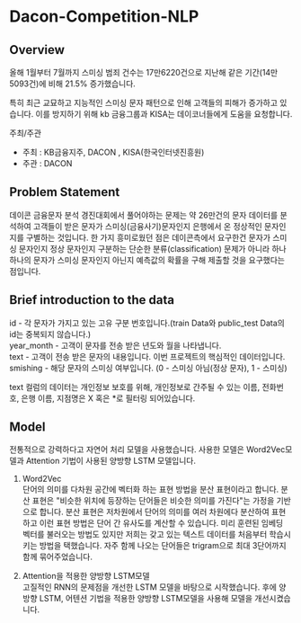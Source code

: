 # Dacon-Competition-NLP

## Overview

올해 1월부터 7월까지 스미싱 범죄 건수는 17만6220건으로 지난해 같은 기간(14만5093건)에 비해 21.5% 증가했습니다.

특히 최근 교묘하고 지능적인 스미싱 문자 패턴으로 인해 고객들의 피해가 증가하고 있습니다. 이를 방지하기 위해 kb 금융그룹과 KISA는 데이코너들에게 도움을 요청합니다.

주최/주관
- 주최 : KB금융지주, DACON , KISA(한국인터넷진흥원)
- 주관 : DACON

## Problem Statement

데이콘 금융문자 분석 경진대회에서 풀어야하는 문제는 약 26만건의 문자 데이터를 분석하여 고객들이 받은 문자가 스미싱(금융사기)문자인지 은행에서 온 정상적인 문자인지를 구별하는 것입니다. 한 가지 흥미로웠던 점은 데이콘측에서 요구한건 문자가 스미싱 문자인지 정상 문자인지 구분하는 단순한 분류(classification) 문제가 아니라 하나하나의 문자가 스미싱 문자인지 아닌지 예측값의 확률을 구해 제출할 것을 요구했다는 점입니다. 

## Brief introduction to the data

id - 각 문자가 가지고 있는 고유 구분 번호입니다.(train Data와 public_test Data의 id는 중복되지 않습니다.)<br>
year_month - 고객이 문자를 전송 받은 년도와 월을 나타냅니다.<br>
text - 고객이 전송 받은 문자의 내용입니다. 이번 프로젝트의 핵심적인 데이터입니다.<br>
smishing - 해당 문자의 스미싱 여부입니다. (0 - 스미싱 아님(정상 문자), 1 -  스미싱)<br>

text 컬럼의 데이터는 개인정보 보호를 위해, 개인정보로 간주될 수 있는 이름, 전화번호, 은행 이름, 지점명은 X 혹은 *로 필터링 되어있습니다. 

## Model
전통적으로 강력하다고 자연어 처리 모델을 사용했습니다. 사용한 모델은 Word2Vec모델과 Attention 기법이 사용된 양방향 LSTM 모델입니다.<br>

1. Word2Vec <br>
단어의 의미를 다차원 공간에 벡터화 하는 표현 방법을 분산 표현이라고 합니다. 분산 표현은 "비슷한 위치에 등장하는 단어들은 비슷한 의미를 가진다"는 가정을 기반으로 합니다. 분산 표현은 저차원에서 단어의 의미를 여러 차원에다 분산하여 표현하고 이런 표현 방법은 단어 간 유사도를 계산할 수 있습니다. 미리 훈련된 임베딩 벡터를 불러오는 방법도 있지만 저희는 갖고 있는 텍스트 데이터를 처음부터 학습시키는 방법을 택했습니다. 자주 함께 나오는 단어들은 trigram으로 최대 3단어까지 함께 묶어주었습니다.

2. Attention을 적용한 양방향 LSTM모델 <br>
고질적인 RNN의 문제점을 개선한 LSTM 모델을 바탕으로 시작했습니다. 후에 양방향 LSTM, 어텐션 기법을 적용한 양방향 LSTM모델을 사용해 모델을 개선시켰습니다. 
